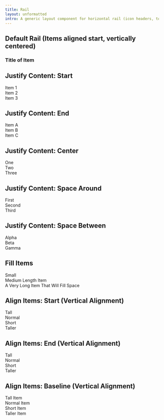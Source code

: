 ```yaml
---
title: Rail
layout: unformatted
intro: A generic layout component for horizontal rail (icon headers, toolbars, etc)
---
```


<h2 class="h2">Default Rail (Items aligned start, vertically centered)</h2>
<div class="rail">
  <span class="rail__item fas fa-book" aria-hidden="true"></span>
  <h3 class="rail__item">Title of Item</h3>
</div>

<h2 class="h2">Justify Content: Start</h2>
<div class="rail rail--start">
  <div class="rail__item">Item 1</div>
  <div class="rail__item">Item 2</div>
  <div class="rail__item">Item 3</div>
</div>

<h2 class="h2">Justify Content: End</h2>
<div class="rail rail--end">
  <div class="rail__item">Item A</div>
  <div class="rail__item">Item B</div>
  <div class="rail__item">Item C</div>
</div>

<h2 class="h2">Justify Content: Center</h2>
<div class="rail rail--center">
  <div class="rail__item">One</div>
  <div class="rail__item">Two</div>
  <div class="rail__item">Three</div>
</div>

<h2 class="h2">Justify Content: Space Around</h2>
<div class="rail rail--space-around">
  <div class="rail__item">First</div>
  <div class="rail__item">Second</div>
  <div class="rail__item">Third</div>
</div>

<h2 class="h2">Justify Content: Space Between</h2>
<div class="rail rail--space-between">
  <div class="rail__item">Alpha</div>
  <div class="rail__item">Beta</div>
  <div class="rail__item">Gamma</div>
</div>

<h2 class="h2">Fill Items</h2>
<div class="rail rail--fill">
  <div class="rail__item">Small</div>
  <div class="rail__item">Medium Length Item</div>
  <div class="rail__item">A Very Long Item That Will Fill Space</div>
</div>

<h2 class="h2">Align Items: Start (Vertical Alignment)</h2>
<div class="rail rail--align-start">
  <div class="rail__item">Tall</div>
  <div class="rail__item">Normal</div>
  <div class="rail__item ">Short</div>
  <div class="rail__item">Taller</div>
</div>

<h2 class="h2">Align Items: End (Vertical Alignment)</h2>
<div class="rail rail--align-end">
  <div class="rail__item">Tall</div>
  <div class="rail__item">Normal</div>
  <div class="rail__item ">Short</div>
  <div class="rail__item">Taller</div>
</div>

<h2 class="h2">Align Items: Baseline (Vertical Alignment)</h2>
<div class="rail rail--align-baseline">
  <div class="rail__item type-large">Tall Item</div>
  <div class="rail__item">Normal Item</div>
  <div class="rail__item type-small">Short Item</div>
  <div class="rail__item type-large-x">Taller Item</div>
</div>